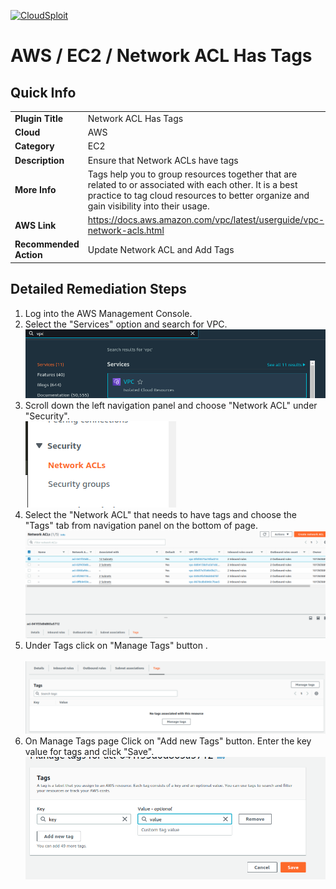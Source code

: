 [![CloudSploit](https://cloudsploit.com/img/logo-new-big-text-100.png "CloudSploit")](https://cloudsploit.com)

# AWS / EC2 / Network ACL Has Tags

## Quick Info

| | |
|-|-|
| **Plugin Title** | Network ACL Has Tags |
| **Cloud** | AWS |
| **Category** | EC2 |
| **Description** | Ensure that Network ACLs have tags |
| **More Info** | Tags help you to group resources together that are related to or associated with each other. It is a best practice to tag cloud resources to better organize and gain visibility into their usage. |
| **AWS Link** | https://docs.aws.amazon.com/vpc/latest/userguide/vpc-network-acls.html |
| **Recommended Action** | Update Network ACL and Add Tags |

## Detailed Remediation Steps
1. Log into the AWS Management Console.
2. Select the "Services" option and search for VPC. </br> <img src="/resources/aws/ec2/network-acl-has-tags/step2.png"/>
3. Scroll down the left navigation panel and choose "Network ACL" under "Security". </br> <img src="/resources/aws/ec2/network-acl-has-tags/step3.png"/>
4. Select the "Network ACL" that needs to have tags and choose the "Tags" tab from navigation panel on the bottom of page. </br> <img src="/resources/aws/ec2/network-acl-has-tags/step5.png"/>
5. Under Tags click on "Manage Tags" button . </br></br> <img src="/resources/aws/ec2/network-acl-has-tags/step6.png"/>
6. On Manage Tags page Click on "Add new Tags" button. Enter the key value for tags and click "Save".</br> <img src="/resources/aws/ec2/network-acl-has-tags/step7.png"/>